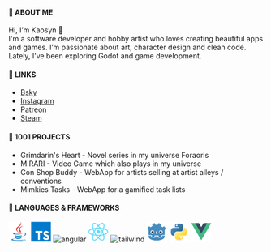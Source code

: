 <div align="left"> 
<h4>👾 ABOUT ME</h4>
  <p>
  Hi, I’m Kaosyn 👋 <br>
I'm a software developer and hobby artist who loves creating beautiful apps and games. I’m passionate about art, character design and clean code. Lately, I’ve been exploring Godot and game development.
</p>

<h4>👾 LINKS </h4>
<ul>
   <li><a href="https://bsky.app/profile/kaosyn.bsky.social" target="blank"> Bsky </a></li>
  <li><a href="https://instagram.com/kaosyn" target="blank"> Instagram </a></li>
  <li><a href="https://patreon.com/Kaosyn" target="blank"> Patreon </a></li>
  <li><a href="https://steamcommunity.com/id/Khaosyn" target="blank"> Steam </a></li> 
</ul>

<h4>👾 1001 PROJECTS </h4>
<ul>
  <li>Grimdarin's Heart - Novel series in my universe Foraoris</li>
  <li>MIRARI - Video Game which also plays in my universe</li>
  <li>Con Shop Buddy - WebApp for artists selling at artist alleys / conventions</li> 
  <li>Mimkies Tasks - WebApp for a gamified task lists</li> 
</ul>

<h4>👾 LANGUAGES & FRAMEWORKS </h4>
<p>
  <img src="https://raw.githubusercontent.com/devicons/devicon/master/icons/java/java-original.svg" alt="java" width="40" height="40"/> 
  <img src="https://raw.githubusercontent.com/devicons/devicon/master/icons/typescript/typescript-original.svg" alt="typescript" width="40" height="40"/>
  <img src="https://angular.io/assets/images/logos/angular/angular.svg" alt="angular" width="40" height="40"/>
  <img src="https://raw.githubusercontent.com/devicons/devicon/master/icons/react/react-original.svg" alt="react" width="40" height="40"/>
  <img src="https://upload.wikimedia.org/wikipedia/commons/d/d5/Tailwind_CSS_Logo.svg" alt="tailwind" width="40" height="40"/>
  <img src="https://github.com/godotengine/godot/blob/master/icon.svg" alt="godot" width="40" height="40"/>    
  <img src="https://raw.githubusercontent.com/devicons/devicon/master/icons/python/python-original.svg" alt="python" width="40" height="40"/>    
  <img src="https://raw.githubusercontent.com/devicons/devicon/master/icons/vuejs/vuejs-original.svg" alt="python" width="40" height="40"/>
</p>
</div>

